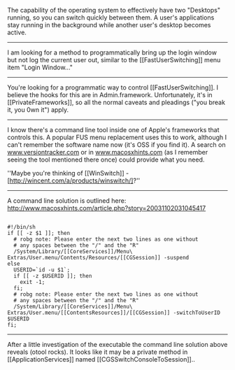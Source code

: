The capability of the operating system to effectively have two "Desktops" running, so you can switch quickly between them. A user's applications stay running in the background while another user's desktop becomes active.

----

I am looking for a method to programmatically bring up the login window but not log the current user out, similar to the [[FastUserSwitching]] menu item "Login Window..."

----

You're looking for a programmatic way to control [[FastUserSwitching]]. I believe the hooks for this are in Admin.framework. Unfortunately, it's in [[PrivateFrameworks]], so all the normal caveats and pleadings ("you break it, you 0wn it") apply.

----

I know there's a command line tool inside one of Apple's frameworks that controls this. A popular FUS menu replacement uses this to work, although I can't remember the software name now (it's OSS if you find it). A search on www.versiontracker.com or in www.macosxhints.com (as I remember seeing the tool mentioned there once) could provide what you need.

''Maybe you're thinking of [[WinSwitch]] - [http://wincent.com/a/products/winswitch/]?''

----

A command line solution is outlined here: http://www.macosxhints.com/article.php?story=20031102031045417

<code>
#!/bin/sh
if [[ -z $1 ]]; then
  # robg note: Please enter the next two lines as one without
  # any spaces between the "/" and the "R"
  /System/Library/[[CoreServices]]/Menu\ Extras/User.menu/Contents/Resources/[[CGSession]] -suspend
else
  USERID=`id -u $1`;
  if [[ -z $USERID ]]; then
    exit -1;
  fi;
  # robg note: Please enter the next two lines as one without
  # any spaces between the "/" and the "R"
  /System/Library/[[CoreServices]]/Menu\ Extras/User.menu/[[ContentsResources]]/[[CGSession]] -switchToUserID $USERID
fi;
</code>

----

After a little investigation of the executable the command line solution above reveals (otool rocks). It looks like it may be a private method in [[ApplicationServices]] named [[CGSSwitchConsoleToSession]]..